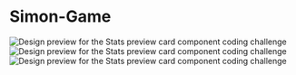 # Simon-Game

![Design preview for the Stats preview card component coding challenge](./design/simon-game-start.png)
![Design preview for the Stats preview card component coding challenge](./design/simon-game-level.png)
![Design preview for the Stats preview card component coding challenge](./design/simon-game-over.png)
